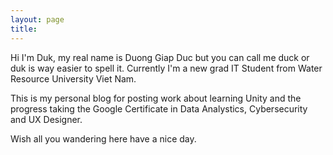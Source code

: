 ```yaml
---
layout: page
title: 
---
```


Hi I'm Duk, my real name is Duong Giap Duc but you can call me duck or duk is way easier to spell it. Currently I'm a new grad IT Student from Water Resource University Viet Nam. 

This is my personal blog for posting work about learning Unity and the progress taking the Google Certificate in Data Analystics, Cybersecurity and UX Designer.

Wish all you wandering here have a nice day.
